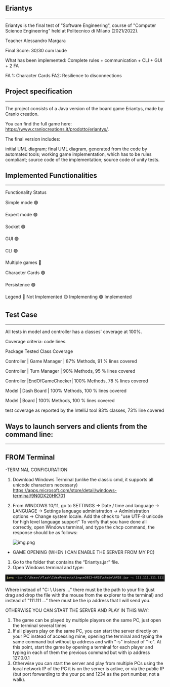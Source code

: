 Eriantys
--------
--------------------------------------------
Eriantys is the final test of "Software Engineering", course of "Computer Science Engineering" held at Politecnico di Milano (2021/2022).

Teacher Alessandro Margara

Final Score: 30/30 cum laude

What has been implemented:
Complete rules + communication + CLI + GUI + 2 FA

FA 1: Character Cards
FA2: Resilience to disconnections


Project specification
------------------------
------------------------------------------------
The project consists of a Java version of the board game Eriantys, made by Cranio creation.

You can find the full game here: https://www.craniocreations.it/prodotto/eriantys/.

The final version includes:

initial UML diagram;
final UML diagram, generated from the code by automated tools;
working game implementation, which has to be rules compliant;
source code of the implementation;
source code of unity tests.


Implemented Functionalities
------------------------
------------------------------------------------


Functionality	Status

Simple mode	🟢

Expert mode	🟢

Socket	🟢

GUI	🟢

CLI	🟢

Multiple games	🔴

Character Cards	🟢

Persistence	 🟢

Legend
🔴 Not Implemented     🟡 Implementing    🟢 Implemented

Test Case
---------
--------------------------------------------
All tests in model and controller has a classes' coverage at 100%.

Coverage criteria: code lines.

Package	Tested Class	Coverage

Controller | Game Manager   | 87% Methods, 91 % lines covered

Controller | Turn Manager   | 90% Methods, 95 % lines covered

Controller |EndOfGameChecker| 100% Methods, 78 % lines covered

Model      | Dash Board     | 100% Methods, 100 % lines covered

Model      | Board          | 100% Methods, 100 % lines covered


test coverage as reported by the IntelliJ tool
83% classes, 73% line covered



Ways to launch servers and clients from the command line:
---------
--------------------------------------------
FROM Terminal
---------
-TERMINAL CONFIGURATION
1. Download Windows Terminal (unlike the classic cmd, it supports all unicode characters
   necessary)
   https://apps.microsoft.com/store/detail/windows-terminal/9N0DX20HK701
2. From WINDOWS 10/11, go to SETTINGS -> Date / time and language -> LANGUAGE -> Settings
   language administration -> Administration options -> Change system locale.
   Add the check to "use UTF-8 unicode for high level language support"
   To verify that you have done all correctly, open Windows terminal, and type the
   chcp command, the response should be as follows: 

    ![img.png](img.png)

- GAME OPENING (WHEN I CAN ENABLE THE SERVER FROM MY PC)
1. Go to the folder that contains the “Eriantys.jar” file.
2. Open Windows terminal and type:

![img_1.png](img_1.png)

Where instead of "C: \ Users ..." there must be the path to your file (just drag and drop the file
with the mouse from the explorer to the terminal) and instead of "111.111 ..." there must be the ip address
that I will send you.


OTHERWISE YOU CAN START THE SERVER AND PLAY IN THIS WAY:
1. The game can be played by multiple players on the same PC, just open the terminal several times
2. If all players play on the same PC, you can start the server directly on your PC
   instead of accessing mine, opening the terminal and typing the same command but without ip address and
   with "-s" instead of "-c". At this point, start the game by opening a terminal for each player and
   typing in each of them the previous command but with ip address 127.0.0.1
3. Otherwise you can start the server and play from multiple PCs using the local network IP of the PC it is on
   the server is active, or via the public IP (but port forwarding to the
   your pc and 1234 as the port number, not a walk).



